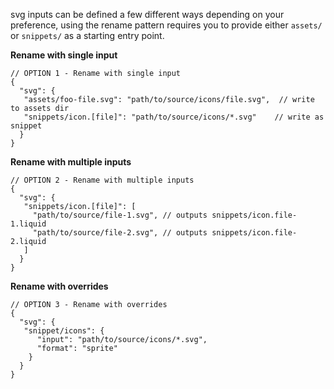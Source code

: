 svg inputs can be defined a few different ways depending on your preference, using the rename pattern requires you to provide either `assets/` or `snippets/` as a starting entry point.


**Rename with single input**

```jsonc
// OPTION 1 - Rename with single input
{
  "svg": {
   "assets/foo-file.svg": "path/to/source/icons/file.svg",  // write to assets dir
   "snippets/icon.[file]": "path/to/source/icons/*.svg"    // write as snippet
  }
}
```

**Rename with multiple inputs**

```jsonc
// OPTION 2 - Rename with multiple inputs
{
  "svg": {
   "snippets/icon.[file]": [
     "path/to/source/file-1.svg", // outputs snippets/icon.file-1.liquid
     "path/to/source/file-2.svg", // outputs snippets/icon.file-2.liquid
   ]
  }
}
```

**Rename with overrides**

```jsonc
// OPTION 3 - Rename with overrides
{
  "svg": {
   "snippet/icons": {
      "input": "path/to/source/icons/*.svg",
      "format": "sprite"
    }
  }
}
```

